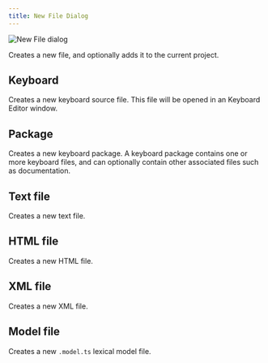```yaml
---
title: New File Dialog
---
```


![New File dialog](/cdn/dev/img/developer/120/ui/frmNew.png)

Creates a new file, and optionally adds it to the current project.

## Keyboard

Creates a new keyboard source file. This file will be opened in an
Keyboard Editor window.

## Package

Creates a new keyboard package. A keyboard package contains one or more
keyboard files, and can optionally contain other associated files such
as documentation.

## Text file

Creates a new text file.

## HTML file

Creates a new HTML file.

## XML file

Creates a new XML file.

## Model file

Creates a new `.model.ts` lexical model file.